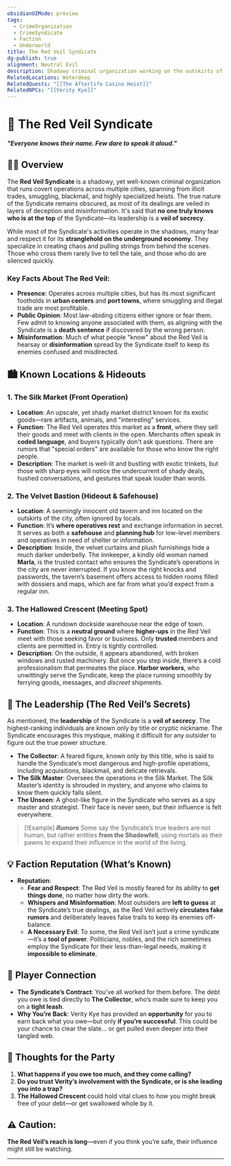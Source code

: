 ```yaml
---
obsidianUIMode: preview
tags:
  - CrimeOrganization
  - CrimeSyndicate
  - Faction
  - Underworld
title: The Red Veil Syndicate
dg-publish: true
alignment: Neutral Evil
description: Shadowy criminal organization working on the outskirts of Waterdeep
RelatedLocations: Waterdeep
RelatedQuests: "[[The Afterlife Casino Heist]]"
RelatedNPCs: "[[Verity Kye]]"
---
```


# 🔴 The Red Veil Syndicate  
***"Everyone knows their name. Few dare to speak it aloud."***  


## 🕵️‍♂️ Overview

The **Red Veil Syndicate** is a shadowy, yet well-known criminal organization that runs covert operations across multiple cities, spanning from illicit trades, smuggling, blackmail, and highly specialized heists. The true nature of the Syndicate remains obscured, as most of its dealings are veiled in layers of deception and misinformation. It's said that **no one truly knows who is at the top** of the Syndicate—its leadership is a **veil of secrecy**. 

While most of the Syndicate's activities operate in the shadows, many fear and respect it for its **stranglehold on the underground economy**. They specialize in creating chaos and pulling strings from behind the scenes. Those who cross them rarely live to tell the tale, and those who do are silenced quickly.

### Key Facts About The Red Veil:

- **Presence**: Operates across multiple cities, but has its most significant footholds in **urban centers** and **port towns**, where smuggling and illegal trade are most profitable.
- **Public Opinion**: Most law-abiding citizens either ignore or fear them. Few admit to knowing anyone associated with them, as aligning with the Syndicate is a **death sentence** if discovered by the wrong person.
- **Misinformation**: Much of what people "know" about the Red Veil is hearsay or **disinformation** spread by the Syndicate itself to keep its enemies confused and misdirected.


## 🏙️ Known Locations & Hideouts

### 1. **The Silk Market (Front Operation)**
- **Location**: An upscale, yet shady market district known for its exotic goods—rare artifacts, animals, and "interesting" services.  
- **Function**: The Red Veil operates this market as a **front**, where they sell their goods and meet with clients in the open. Merchants often speak in **coded language**, and buyers typically don't ask questions. There are rumors that "special orders" are available for those who know the right people.
- **Description**: The market is well-lit and bustling with exotic trinkets, but those with sharp eyes will notice the undercurrent of shady deals, hushed conversations, and gestures that speak louder than words. 


### 2. **The Velvet Bastion (Hideout & Safehouse)**
- **Location**: A seemingly innocent old tavern and inn located on the outskirts of the city, often ignored by locals.  
- **Function**: It’s **where operatives rest** and exchange information in secret. It serves as both a **safehouse** and **planning hub** for low-level members and operatives in need of shelter or information.
- **Description**: Inside, the velvet curtains and plush furnishings hide a much darker underbelly. The innkeeper, a kindly old woman named **Marla**, is the trusted contact who ensures the Syndicate’s operations in the city are never interrupted. If you know the right knocks and passwords, the tavern’s basement offers access to hidden rooms filled with dossiers and maps, which are far from what you’d expect from a regular inn.


### 3. **The Hallowed Crescent (Meeting Spot)**
- **Location**: A rundown dockside warehouse near the edge of town.  
- **Function**: This is a **neutral ground** where **higher-ups** in the Red Veil meet with those seeking favor or business. Only **trusted** members and clients are permitted in. Entry is tightly controlled.
- **Description**: On the outside, it appears abandoned, with broken windows and rusted machinery. But once you step inside, there’s a cold professionalism that permeates the place. **Harbor workers**, who unwittingly serve the Syndicate, keep the place running smoothly by ferrying goods, messages, and *discreet* shipments.


## 👤 The Leadership (The Red Veil’s Secrets)

As mentioned, the **leadership** of the Syndicate is a **veil of secrecy**. The highest-ranking individuals are known only by title or cryptic nickname. The Syndicate encourages this mystique, making it difficult for any outsider to figure out the true power structure.

- **The Collector**: A feared figure, known only by this title, who is said to handle the Syndicate’s most dangerous and high-profile operations, including acquisitions, blackmail, and delicate retrievals.  
- **The Silk Master**: Oversees the operations in the Silk Market. The Silk Master’s identity is shrouded in mystery, and anyone who claims to know them quickly falls silent.
- **The Unseen**: A ghost-like figure in the Syndicate who serves as a spy master and strategist. Their face is never seen, but their influence is felt everywhere.

> [!Example] ***Rumors*** 
> Some say the Syndicate’s true leaders are not human, but rather entities **from the Shadowfell**, using mortals as their pawns to expand their influence in the world of the living.


## 💡 Faction Reputation (What’s Known)

- **Reputation**:  
  - **Fear and Respect**: The Red Veil is mostly feared for its ability to **get things done**, no matter how dirty the work.  
  - **Whispers and Misinformation**: Most outsiders are **left to guess** at the Syndicate’s true dealings, as the Red Veil actively **circulates fake rumors** and deliberately leaves false trails to keep its enemies off-balance.  
  - **A Necessary Evil**: To some, the Red Veil isn’t just a crime syndicate—it’s a **tool of power**. Politicians, nobles, and the rich sometimes employ the Syndicate for their less-than-legal needs, making it **impossible to eliminate**.


## 🔎 Player Connection

- **The Syndicate’s Contract**: You’ve all worked for them before. The debt you owe is tied directly to **The Collector**, who’s made sure to keep you on a **tight leash**.  
- **Why You’re Back**: Verity Kye has provided an **opportunity** for you to earn back what you owe—but only **if you’re successful**. This could be your chance to clear the slate… or get pulled even deeper into their tangled web.


## 🧠 Thoughts for the Party

1. **What happens if you owe too much, and they come calling?**  
2. **Do you trust Verity’s involvement with the Syndicate, or is she leading you into a trap?**
3. **The Hallowed Crescent** could hold vital clues to how you might break free of your debt—or get swallowed whole by it.


## ⚠️ Caution:  
**The Red Veil’s reach is long**—even if you think you’re safe, their influence might still be watching.

--- 

